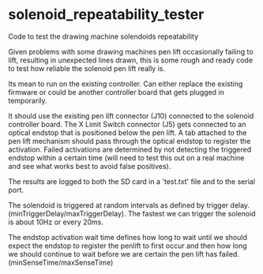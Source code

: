 # solenoid_repeatability_tester
 Code to test the drawing machine solendoids repeatability

 Given problems with some drawing machines pen lift occasionally failing to lift, resulting in unexpected lines drawn, this is some rough and ready code to test how reliable the solenoid pen lift really is.

 Its mean to run on the existing controller. Can either replace the existing firmware or could be another controller board that gets plugged in temporarily.

 It should use the existing pen lift connector (J10) connected to the solenoid controller board. The X Limit Switch connector (J5) gets connected to an optical endstop that is positioned below the pen lift. A tab attached to the pen lift mechanism should pass through the optical endstop to register the activation.
 Failed activations are determined by not detecting the triggered endstop within a certain time (will need to test this out on a real machine and see what works best to avoid false positives).

 The results are logged to both the SD card in a 'test.txt' file and to the serial port.

 The solendoid is triggered at random intervals as defined by trigger delay. (minTriggerDelay/maxTriggerDelay). The fastest we can trigger the solenoid is about 10Hz or every 20ms.

 The endstop activation wait time defines how long to wait until we should expect the endstop to register the penlift to first occur and then how long we should continue to wait before we are certain the pen lift has failed. (minSenseTime/maxSenseTime)
